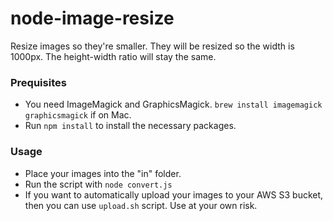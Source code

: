 # node-image-resize
Resize images so they're smaller. They will be resized so the width is 1000px. The height-width ratio will stay the same.

### Prequisites

- You need ImageMagick and GraphicsMagick. `brew install imagemagick graphicsmagick` if on Mac.
- Run `npm install` to install the necessary packages.

### Usage

- Place your images into the "in" folder.
- Run the script with `node convert.js`
- If you want to automatically upload your images to your AWS S3 bucket, then you can use `upload.sh` script. Use at your own risk.
